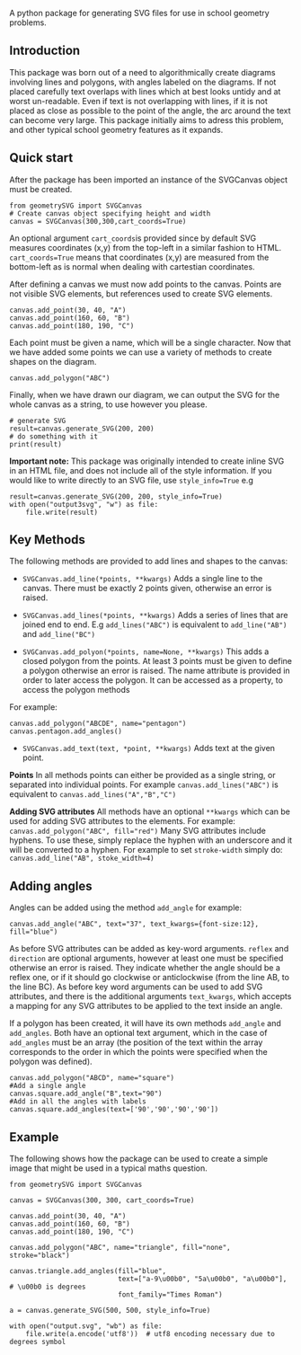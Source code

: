 A python package for generating SVG files for use in school geometry problems. 
## Introduction
This package was born out of a need to algorithmically create diagrams involving lines and polygons, with angles labeled on the diagrams. If not placed carefully text overlaps with lines which at best looks untidy and at worst un-readable. Even if text is not overlapping with lines, if it is not placed as close as possible to the point of the angle, the arc around the text can become very large. This package initially aims to adress this problem, and other typical school geometry features as it expands.
## Quick start
After the package has been imported an instance of the SVGCanvas object must be created. 

    from geometrySVG import SVGCanvas
    # Create canvas object specifying height and width
    canvas = SVGCanvas(300,300,cart_coords=True)

An optional argument `cart_coords`is provided since by default SVG measures coordinates (x,y) from the top-left in a similar fashion to HTML. `cart_coords=True` means that coordinates (x,y) are measured from the bottom-left as is normal when dealing with cartestian coordinates. 

After defining a canvas we must now add points to the canvas. Points are not visible SVG elements, but references used to create SVG elements. 

    canvas.add_point(30, 40, "A")
    canvas.add_point(160, 60, "B")
    canvas.add_point(180, 190, "C")

Each point must be given a name, which will be a single character. Now that we have added some points we can use a variety of methods to create shapes on the diagram.

    canvas.add_polygon("ABC")

Finally, when we have drawn our diagram, we can output the SVG for the whole canvas as a string, to use however you please.

    # generate SVG 
    result=canvas.generate_SVG(200, 200)
    # do something with it
    print(result)

**Important note:** This package was originally intended to create inline SVG in an HTML file, and does not include all of the style information. If you would like to write directly to an SVG file, use `style_info=True` e.g

    result=canvas.generate_SVG(200, 200, style_info=True)
    with open("output3svg", "w") as file:
        file.write(result)

## Key Methods
The following methods are provided to add lines and shapes to the canvas:

* `SVGCanvas.add_line(*points, **kwargs)` Adds a single line to the canvas. There must be exactly 2 points given, otherwise an error is raised.
* `SVGCanvas.add_lines(*points, **kwargs)` Adds a series of lines that are joined end to end. E.g `add_lines("ABC")` is equivalent to `add_line("AB")` and `add_line("BC")`

* `SVGCanvas.add_polyon(*points, name=None, **kwargs)` This adds a closed polygon from the points. At least 3 points must be given to define a polygon otherwise an error is raised. The name attribute is provided in order to later access the polygon. It can be accessed as a property, to access the polygon methods

For example:

    canvas.add_polygon("ABCDE", name="pentagon")
    canvas.pentagon.add_angles()

* `SVGCanvas.add_text(text, *point, **kwargs)` Adds text at the given point.  

**Points**
In all methods points can either be provided as a single string, or separated into individual points. For example
`canvas.add_lines("ABC")` is equivalent to `canvas.add_lines("A","B","C")`

**Adding SVG attributes**
All methods have an optional `**kwargs` which can be used for adding SVG attributes to the elements. For example:
`canvas.add_polygon("ABC", fill="red")`
Many SVG attributes include hyphens. To use these, simply replace the hyphen with an underscore and it will be converted to a hyphen. For example to set `stroke-width` simply do:
`canvas.add_line("AB", stoke_width=4)` 

## Adding angles
Angles can be added using the method `add_angle` for example:

    canvas.add_angle("ABC", text="37", text_kwargs={font-size:12}, fill="blue")
As before SVG attributes can be added as key-word arguments. `reflex` and `direction` are optional arguments, however at least one must be specified otherwise an error is raised. They indicate whether the angle should be a reflex one, or if it should go clockwise or anticlockwise (from the line AB, to the line BC). As before key word arguments can be used to add SVG attributes, and there is the additional arguments `text_kwargs`, which accepts a mapping for any SVG attributes to be applied to the text inside an angle.

If a polygon has been created, it will have its own methods `add_angle` and `add_angles`.  Both have an optional text argument, which in the case of `add_angles` must be an array (the position of the text within the array corresponds to the order in which the points were specified when the polygon was defined).

    canvas.add_polygon("ABCD", name="square")
    #Add a single angle
    canvas.square.add_angle("B",text="90")
	#Add in all the angles with labels
	canvas.square.add_angles(text=['90','90','90','90'])
    

## Example
The following shows how the package can be used to create a simple image that might be used in a typical maths question.

    from geometrySVG import SVGCanvas
    
    canvas = SVGCanvas(300, 300, cart_coords=True)
    
    canvas.add_point(30, 40, "A")
    canvas.add_point(160, 60, "B")
    canvas.add_point(180, 190, "C")
    
    canvas.add_polygon("ABC", name="triangle", fill="none", stroke="black")
    
    canvas.triangle.add_angles(fill="blue",
                               text=["a-9\u00b0", "5a\u00b0", "a\u00b0"],  # \u00b0 is degrees
                               font_family="Times Roman")
    
    a = canvas.generate_SVG(500, 500, style_info=True)
    
    with open("output.svg", "wb") as file:
        file.write(a.encode('utf8'))  # utf8 encoding necessary due to degrees symbol
